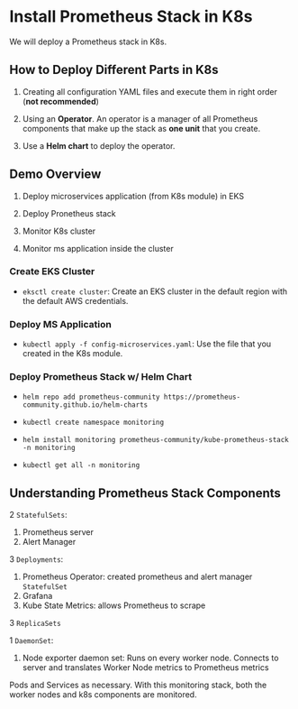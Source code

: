 # Install Prometheus Stack in K8s

We will deploy a Prometheus stack in K8s.

## How to Deploy Different Parts in K8s

1. Creating all configuration YAML files and execute them in right order (**not
   recommended**)

2. Using an **Operator**. An operator is a manager of all Prometheus components
   that make up the stack as **one unit** that you create.

3. Use a **Helm chart** to deploy the operator.

## Demo Overview

1. Deploy microservices application (from K8s module) in EKS

2. Deploy Pronetheus stack

3. Monitor K8s cluster

4. Monitor ms application inside the cluster

### Create EKS Cluster

- `eksctl create cluster`: Create an EKS cluster in the default region with the
  default AWS credentials.

### Deploy MS Application

- `kubectl apply -f config-microservices.yaml`: Use the file that you created in
  the K8s module.

### Deploy Prometheus Stack w/ Helm Chart

- `helm repo add prometheus-community https://prometheus-community.github.io/helm-charts`

- `kubectl create namespace monitoring`

- `helm install monitoring prometheus-community/kube-prometheus-stack -n monitoring`

- `kubectl get all -n monitoring`

## Understanding Prometheus Stack Components

2 `StatefulSets`:

1. Prometheus server
2. Alert Manager

3 `Deployments`:

1. Prometheus Operator: created prometheus and alert manager `StatefulSet`
2. Grafana
3. Kube State Metrics: allows Prometheus to scrape

3 `ReplicaSets`

1 `DaemonSet`:

1. Node exporter daemon set: Runs on every worker node. Connects to server and
   translates Worker Node metrics to Prometheus metrics

Pods and Services as necessary. With this monitoring stack, both the worker
nodes and k8s components are monitored.

